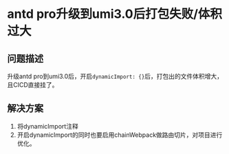 # antd pro升级到umi3.0后打包失败/体积过大

## 问题描述

升级antd pro到umi3.0后，开启`dynamicImport: {}`后，打包出的文件体积增大，且CICD直接挂了。

## 解决方案

1. 将dynamicImport注释
2. 开启dynamicImport的同时也要启用chainWebpack做路由切片，对项目进行优化。

